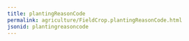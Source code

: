 ```yaml
---
title: plantingReasonCode
permalink: agriculture/FieldCrop.plantingReasonCode.html
jsonid: plantingreasoncode
---
```

